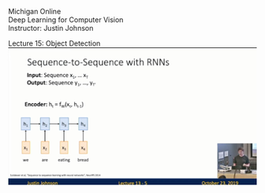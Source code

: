 Michigan Online  
Deep Learning for Computer Vision  
Instructor: Justin Johnson  

Lecture 15: Object Detection
<img src='static/13-5.png' width='600'> 
